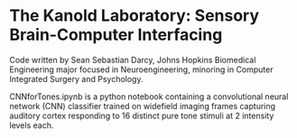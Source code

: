 # The Kanold Laboratory: Sensory Brain-Computer Interfacing

Code written by Sean Sebastian Darcy, Johns Hopkins Biomedical Engineering major focused in Neuroengineering, minoring in Computer Integrated Surgery and Psychology.

CNNforTones.ipynb is a python notebook containing a convolutional neural network (CNN) classifier trained on widefield imaging frames capturing auditory cortex responding to 16 distinct pure tone stimuli at 2 intensity levels each. 
